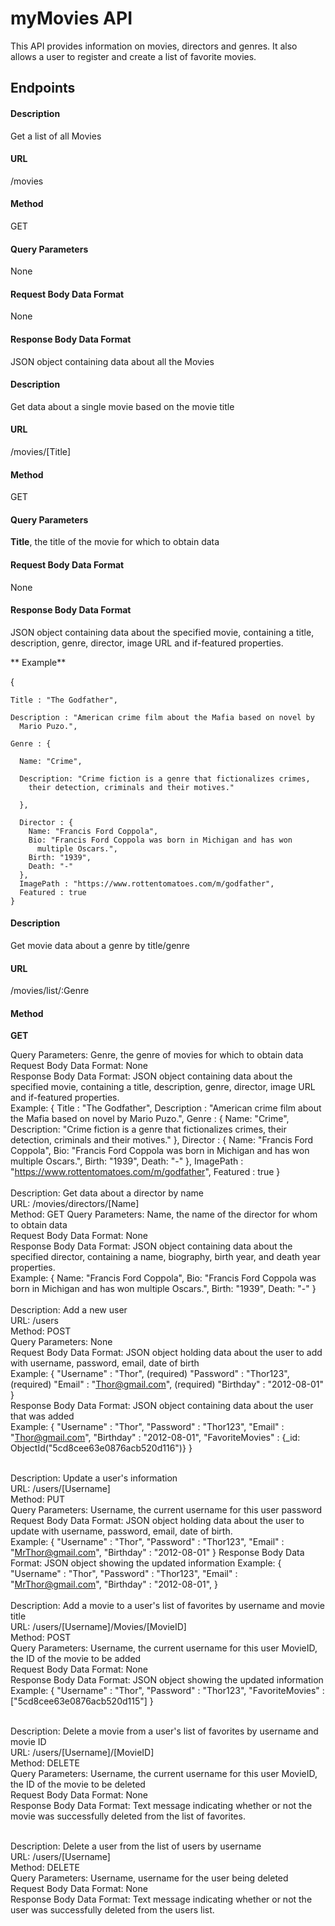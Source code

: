 # myMovies API

This API provides information on movies, directors and genres.  It also allows a user to register and create a list of favorite movies.



## Endpoints


#### Description 
Get a list of all Movies


#### URL

  /movies


#### Method

GET


#### Query Parameters 

None


#### Request Body Data Format

None


#### Response Body Data Format

JSON object containing data about all the Movies





#### Description

Get data about a single movie based on the movie title


#### URL 

/movies/[Title]


#### Method 

GET


#### Query Parameters 

**Title**, the title of the movie for which to obtain data


#### Request Body Data Format 

None


#### Response Body Data Format 

JSON object containing data about the specified movie, containing a title, description, genre, director, image URL and
if-featured properties.


  ** Example**
  
  {
  
    Title : "The Godfather",
    
    Description : "American crime film about the Mafia based on novel by
      Mario Puzo.",
    
    Genre : {
      
      Name: "Crime",
      
      Description: "Crime fiction is a genre that fictionalizes crimes,
        their detection, criminals and their motives."
      
      },
      
      Director : {
        Name: "Francis Ford Coppola",
        Bio: "Francis Ford Coppola was born in Michigan and has won
          multiple Oscars.",
        Birth: "1939",
        Death: "-"
      },
      ImagePath : "https://www.rottentomatoes.com/m/godfather",
      Featured : true
    }
    


#### Description

Get movie data about a genre by title/genre

#### URL

/movies/list/:Genre<br>

#### Method

**GET**

Query Parameters: Genre, the genre of movies for which to obtain data<br>
Request Body Data Format: None<br>
Response Body Data Format: JSON object containing data about the specified
  movie, containing a title, description, genre, director, image URL and
  if-featured properties.<br>
Example:
{
  Title : "The Godfather",
  Description : "American crime film about the Mafia based on novel by Mario
    Puzo.",
  Genre : {
    Name: "Crime",
    Description: "Crime fiction is a genre that fictionalizes crimes, their
    detection, criminals and their motives."
  },
  Director : {
    Name: "Francis Ford Coppola",
    Bio: "Francis Ford Coppola was born in Michigan and has won multiple
      Oscars.",
    Birth: "1939",
    Death: "-"
  },
  ImagePath : "https://www.rottentomatoes.com/m/godfather",
  Featured : true
}
<br><br>
Description: Get data about a director by name<br>
URL: /movies/directors/[Name]<br>
Method: GET
Query Parameters: Name, the name of the director for whom to obtain data<br>
Request Body Data Format: None<br>
Response Body Data Format: JSON object containing data about the specified
director, containing a name, biography, birth year, and death year
properties.<br>
Example:
{
  Name: "Francis Ford Coppola",
  Bio: "Francis Ford Coppola was born in Michigan and has won multiple Oscars.",
  Birth: "1939",
  Death: "-"
}
<br><br>
Description: Add a new user<br>
URL: /users<br>
Method: POST<br>
Query Parameters: None<br>
Request Body Data Format: JSON object holding data about the user to add with
username, password, email, date of birth<br>
Example:
{
  "Username" : "Thor", (required)
  "Password" : "Thor123", (required)
  "Email" : "Thor@gmail.com", (required)
  "Birthday" : "2012-08-01"
}<br>
Response Body Data Format: JSON object containing data about the user that was
added<br>
Example:
{
  "Username" : "Thor",
  "Password" : "Thor123",
  "Email" : "Thor@gmail.com",
  "Birthday" : "2012-08-01",
  "FavoriteMovies" : {_id: ObjectId("5cd8cee63e0876acb520d116")}
}
<br><br>

Description: Update a user's information<br>
URL: /users/[Username]<br>
Method: PUT<br>
Query Parameters: Username, the current username for this user password<br>
Request Body Data Format: JSON object holding data about the user to update with
username, password, email, date of birth.<br>
Example:
{
  "Username" : "Thor",
  "Password" : "Thor123",
  "Email" : "MrThor@gmail.com",
  "Birthday" : "2012-08-01"
}
Response Body Data Format: JSON object showing the updated information
Example:
{
  "Username" : "Thor",
  "Password" : "Thor123",
  "Email" : "MrThor@gmail.com",
  "Birthday" : "2012-08-01",
}
<br><br>
Description: Add a movie to a user's list of favorites by username and movie
title<br>
URL: /users/[Username]/Movies/[MovieID]<br>
Method: POST<br>
Query Parameters: Username, the current username for this user
  MovieID, the ID of the movie to be added<br>
Request Body Data Format: None<br>
Response Body Data Format: JSON object showing the updated information
Example:
{
  "Username" : "Thor",
  "Password" : "Thor123",
  "FavoriteMovies" : ["5cd8cee63e0876acb520d115"]
}
<br><br>

Description: Delete a movie from a user's list of favorites by username
  and movie ID<br>
URL: /users/[Username]/[MovieID]<br>
Method: DELETE<br>
Query Parameters: Username, the current username for this user
  MovieID, the ID of the movie to be deleted<br>
Request Body Data Format: None<br>
Response Body Data Format: Text message indicating whether or not the movie
  was successfully deleted from the list of favorites.<br><br>

Description: Delete a user from the list of users by username<br>
URL: /users/[Username]<br>
Method: DELETE<br>
Query Parameters: Username, username for the user being deleted<br>
Request Body Data Format: None<br>
Response Body Data Format: Text message indicating whether or not the user
was successfully deleted from the users list.
    </div>
  </body>
</html>
